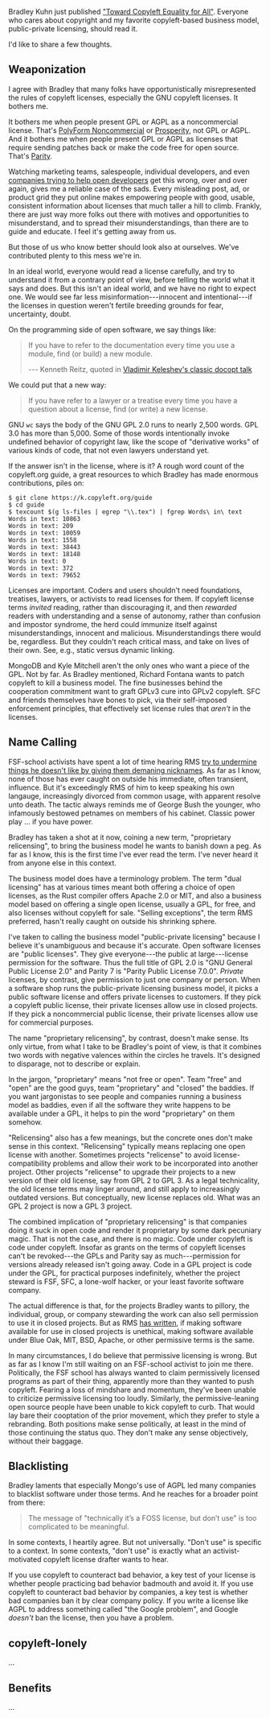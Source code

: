 Bradley Kuhn just published ["Toward Copyleft Equality for All"](https://sfconservancy.org/blog/2020/jan/06/copyleft-equality/).  Everyone who cares about copyright and my favorite copyleft-based business model, public-private licensing, should read it.

I'd like to share a few thoughts.

## Weaponization

I agree with Bradley that many folks have opportunistically misrepresented the rules of copyleft licenses, especially the GNU copyleft licenses.  It bothers me.

It bothers me when people present GPL or AGPL as a noncommercial license.  That's [PolyForm Noncommercial](https://polyformproject.org/licenses/noncommercial/1.0.0/) or [Prosperity](https://prosperitylicense.com/), not GPL or AGPL.  And it bothers me when people present GPL or AGPL as licenses that require sending patches back or make the code free for open source.  That's [Parity](https://paritylicense.com/).

Watching marketing teams, salespeople, individual developers, and even [companies trying to help open developers](https://blog.licensezero.com/2020/01/02/xscode.html#gpl) get this wrong, over and over again, gives me a reliable case of the sads.  Every misleading post, ad, or product grid they put online makes empowering people with good, usable, consistent information about licenses that much taller a hill to climb.  Frankly, there are just way more folks out there with motives and opportunities to misunderstand, and to spread their misunderstandings, than there are to guide and educate.  I feel it's getting away from us.

But those of us who know better should look also at ourselves.  We've contributed plenty to this mess we're in.

In an ideal world, everyone would read a license carefully, and try to understand it from a contrary point of view, before telling the world what it says and does.  But this isn't an ideal world, and we have no right to expect one.  We would see far less misinformation---innocent and intentional---if the licenses in question weren't fertile breeding grounds for fear, uncertainty, doubt.

On the programming side of open software, we say things like:

> If you have to refer to the documentation every time you use a module, find (or build) a new module.
>
> --- Kenneth Reitz, quoted in [Vladimir Keleshev's classic docopt talk](https://www.youtube.com/watch?v=pXhcPJK5cMc)

We could put that a new way:

> If you have refer to a lawyer or a treatise every time you have a question about a license, find (or write) a new license.

GNU `wc` says the body of the GNU GPL 2.0 runs to nearly 2,500 words.  GPL 3.0 has more than 5,000.  Some of those words intentionally invoke undefined behavior of copyright law, like the scope of "derivative works" of various kinds of code, that not even lawyers understand yet.

If the answer isn't in the license, where is it?  A rough word count of the copyleft.org guide, a great resources to which Bradley has made enormous contributions, piles on:

```shellsession
$ git clone https://k.copyleft.org/guide
$ cd guide
$ texcount $(g ls-files | egrep "\\.tex") | fgrep Words\ in\ text
Words in text: 10863
Words in text: 209
Words in text: 10059
Words in text: 1558
Words in text: 38443
Words in text: 18148
Words in text: 0
Words in text: 372
Words in text: 79652
```

Licenses are important.  Coders and users shouldn't need foundations, treatises, lawyers, or activists to read licenses for them.  If copyleft license terms _invited_ reading, rather than discouraging it, and then _rewarded_ readers with understanding and a sense of autonomy, rather than confusion and impostor syndrome, the herd could immunize itself against misunderstandings, innocent and malicious.  Misunderstandings there would be, regardless.  But they couldn't reach critical mass, and take on lives of their own.  See, e.g., static versus dynamic linking.

MongoDB and Kyle Mitchell aren't the only ones who want a piece of the GPL.  Not by far.  As Bradley mentioned, Richard Fontana wants to patch copyleft to kill a business model.  The fine businesses behind the cooperation commitment want to graft GPLv3 cure into GPLv2 copyleft.  SFC and friends themselves have bones to pick, via their self-imposed enforcement principles, that effectively set license rules that _aren't_ in the licenses.

## Name Calling

FSF-school activists have spent a lot of time hearing RMS [try to undermine things he doesn't like by giving them demaning nicknames](https://www.gnu.org/philosophy/words-to-avoid.html).  As far as I know, none of those has ever caught on outside his immediate, often transient, influence.  But it's exceedingly RMS of him to keep speaking his own langauge, increasingly divorced from common usage, with apparent resolve unto death.  The tactic always reminds me of George Bush the younger, who infamously bestowed petnames on members of his cabinet.  Classic power play ... if you have power.

Bradley has taken a shot at it now, coining a new term, "proprietary relicensing", to bring the business model he wants to banish down a peg.  As far as I know, this is the first time I've ever read the term.  I've never heard it from anyone else in this context.

The business model does have a terminology problem.  The term "dual licensing" has at various times meant both offering a choice of open licenses, as the Rust compiler offers Apache 2.0 or MIT, and also a business model based on offering a single open license, usually a GPL, for free, and also licenses without copyleft for sale.  "Selling exceptions", the term RMS preferred, hasn't really caught on outside his shrinking sphere.

I've taken to calling the business model "public-private licensing" because I believe it's unambiguous and because it's accurate.  Open software licenses are "public licenses".  They give everyone---the public at large---license permission for the software.  Thus the full title of GPL 2.0 is "GNU General Public License 2.0" and Parity 7 is "Parity Public License 7.0.0".  _Private_ licenses, by contrast, give permission to just one company or person.  When a software shop runs the public-private licensing business model, it picks a public software license and offers private licenses to customers.  If they pick a copyleft public license, their private licenses allow use in closed projects.  If they pick a noncommercial public license, their private licenses allow use for commercial purposes.

The name "proprietary relicensing", by contrast, doesn't make sense.  Its only virtue, from what I take to be Bradley's point of view, is that it combines two words with negative valences within the circles he travels.  It's designed to disparage, not to describe or explain.

In the jargon, "proprietary" means "not free or open".  Team "free" and "open" are the good guys, team "proprietary" and "closed" the baddies.  If you want jargonistas to see people and companies running a business model as baddies, even if all the software they write happens to be available under a GPL, it helps to pin the word "proprietary" on them somehow.

"Relicensing" also has a few meanings, but the concrete ones don't make sense in this context.  "Relicensing" typically means replacing one open license with another.  Sometimes projects "relicense" to avoid license-compatibility problems and allow their work to be incorporated into another project.  Other projects "relicense" to upgrade their projects to a new version of their old license, say from GPL 2 to GPL 3.  As a legal technicality, the old license terms may linger around, and still apply to increasingly outdated versions.  But conceptually, new license replaces old.  What was an GPL 2 project is now a GPL 3 project.

The combined implication of "proprietary relicensing" is that companies doing it suck in open code and render it proprietary by some dark pecuniary magic.  That is not the case, and there is no magic.  Code under copyleft is code under copyleft.  Insofar as grants on the terms of copyleft licenses can't be revoked---the GPLs and Parity say as much---permission for versions already released isn't going away.  Code in a GPL project is code under the GPL, for practical purposes indefinitely, whether the project steward is FSF, SFC, a lone-wolf hacker, or your least favorite software company.

The actual difference is that, for the projects Bradley wants to pillory, the individual, group, or company stewarding the work can also sell permission to use it in closed projects.  But as RMS [has written](https://www.fsf.org/blogs/rms/selling-exceptions), if making software available for use in closed projects is unethical, making software available under Blue Oak, MIT, BSD, Apache, or other permissive terms is the same.

In many circumstances, I do believe that permissive licensing is wrong.  But as far as I know I'm still waiting on an FSF-school activist to join me there.  Politically, the FSF school has always wanted to claim permissively licensed programs as part of their thing, apparently more than they wanted to push copyleft.  Fearing a loss of mindshare and momentum, they've been unable to criticize permissive licensing too loudly.  Similarly, the permissive-leaning open source people have been unable to kick copyleft to curb.  That would lay bare their cooptation of the prior movement, which they prefer to style a rebranding.  Both positions make sense politically, at least in the mind of those continuing the status quo.  They don't make any sense objectively, without their baggage.

## Blacklisting

Bradley laments that especially Mongo's use of AGPL led many companies to blacklist software under those terms.  And he reaches for a broader point from there:

> The message of "technically it’s a FOSS license, but don’t use" is too complicated to be meaningful.

In some contexts, I heartily agree.  But not universally.  "Don't use" is specific to a context.  In some contexts, "don't use" is exactly what an activist-motivated copyleft license drafter wants to hear.

If you use copyleft to counteract bad behavior, a key test of your license is whether people practicing bad behavior badmouth and avoid it.  If you use copyleft to counteract bad behavior by companies, a key test is whether bad companies ban it by clear company policy.  If you write a license like AGPL to address something called "the Google problem", and Google _doesn't_ ban the license, then you have a problem.

## copyleft-lonely

...

## Benefits

...
